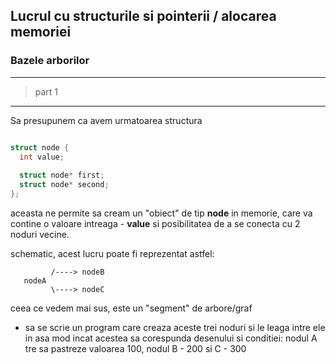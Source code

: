 ## Lucrul cu structurile si pointerii / alocarea memoriei
### Bazele arborilor

---

> part 1

---

Sa presupunem ca avem urmatoarea structura

```c

struct node {
  int value;
  
  struct node* first;
  struct node* second;
};

```

aceasta ne permite sa cream un "obiect" de tip **node** in memorie, care va contine o valoare intreaga - **value** si posibilitatea de a se conecta cu 2 noduri vecine.

schematic, acest lucru poate fi reprezentat astfel:

```
         /----> nodeB 
   nodeA 
         \----> nodeC

```

ceea ce vedem mai sus, este un "segment" de arbore/graf

* sa se scrie un program care creaza aceste trei noduri si le leaga intre ele in asa mod incat acestea sa corespunda desenului si conditiei: nodul A tre sa pastreze valoarea 100, nodul B - 200 si C - 300

